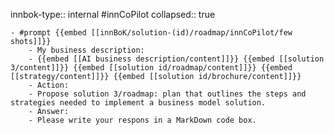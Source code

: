 innbok-type:: internal
#innCoPilot
collapsed:: true

	- #prompt {{embed [[innBoK/solution-(id)/roadmap/innCoPilot/few shots]]}}
		- My business description:
		- {{embed [[AI business description/content]]}} {{embed [[solution 3/content]]}} {{embed [[solution id/roadmap/content]]}} {{embed [[strategy/content]]}} {{embed [[solution id/brochure/content]]}}
		- Action:
		- Propose solution 3/roadmap: plan that outlines the steps and strategies needed to implement a business model solution.
		- Answer:
		- Please write your respons in a MarkDown code box.
